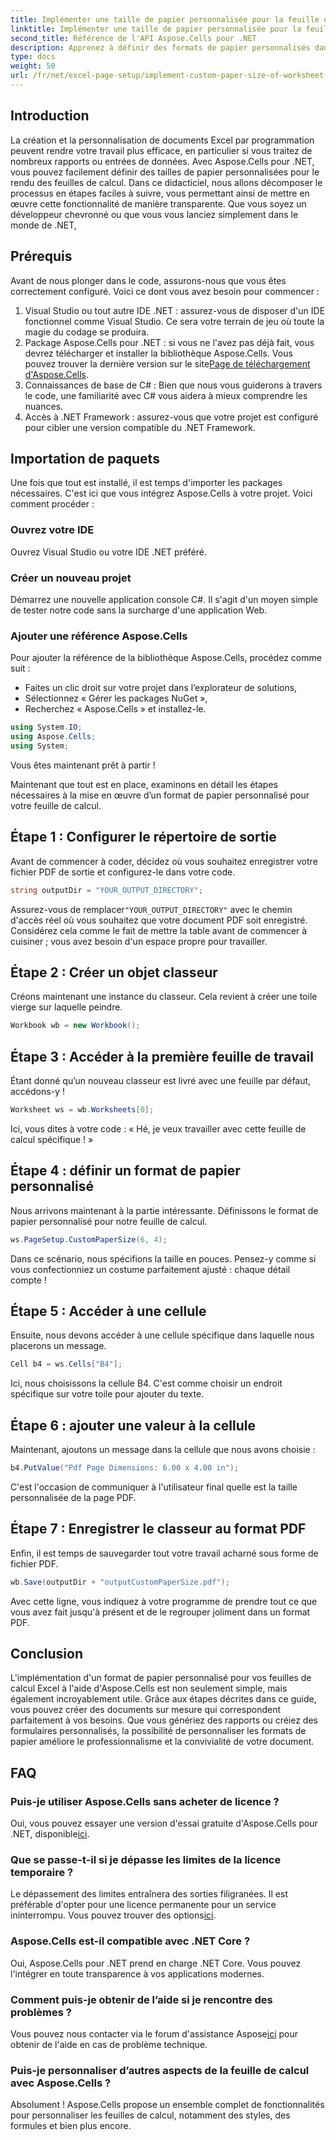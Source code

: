 ```yaml
---
title: Implémenter une taille de papier personnalisée pour la feuille de calcul pour le rendu
linktitle: Implémenter une taille de papier personnalisée pour la feuille de calcul pour le rendu
second_title: Référence de l'API Aspose.Cells pour .NET
description: Apprenez à définir des formats de papier personnalisés dans Excel avec Aspose.Cells pour .NET. Guide étape par étape pour un rendu fluide des feuilles de calcul.
type: docs
weight: 50
url: /fr/net/excel-page-setup/implement-custom-paper-size-of-worksheet-for-rendering/
---
```

## Introduction

La création et la personnalisation de documents Excel par programmation peuvent rendre votre travail plus efficace, en particulier si vous traitez de nombreux rapports ou entrées de données. Avec Aspose.Cells pour .NET, vous pouvez facilement définir des tailles de papier personnalisées pour le rendu des feuilles de calcul. Dans ce didacticiel, nous allons décomposer le processus en étapes faciles à suivre, vous permettant ainsi de mettre en œuvre cette fonctionnalité de manière transparente. Que vous soyez un développeur chevronné ou que vous vous lanciez simplement dans le monde de .NET,

## Prérequis

Avant de nous plonger dans le code, assurons-nous que vous êtes correctement configuré. Voici ce dont vous avez besoin pour commencer :

1. Visual Studio ou tout autre IDE .NET : assurez-vous de disposer d'un IDE fonctionnel comme Visual Studio. Ce sera votre terrain de jeu où toute la magie du codage se produira.
2. Package Aspose.Cells pour .NET : si vous ne l'avez pas déjà fait, vous devrez télécharger et installer la bibliothèque Aspose.Cells. Vous pouvez trouver la dernière version sur le site[Page de téléchargement d'Aspose.Cells](https://releases.aspose.com/cells/net/).
3. Connaissances de base de C# : Bien que nous vous guiderons à travers le code, une familiarité avec C# vous aidera à mieux comprendre les nuances.
4. Accès à .NET Framework : assurez-vous que votre projet est configuré pour cibler une version compatible du .NET Framework.

## Importation de paquets

Une fois que tout est installé, il est temps d'importer les packages nécessaires. C'est ici que vous intégrez Aspose.Cells à votre projet. Voici comment procéder :

### Ouvrez votre IDE

Ouvrez Visual Studio ou votre IDE .NET préféré.

### Créer un nouveau projet

Démarrez une nouvelle application console C#. Il s'agit d'un moyen simple de tester notre code sans la surcharge d'une application Web.

### Ajouter une référence Aspose.Cells

Pour ajouter la référence de la bibliothèque Aspose.Cells, procédez comme suit :
- Faites un clic droit sur votre projet dans l’explorateur de solutions,
- Sélectionnez « Gérer les packages NuGet »,
- Recherchez « Aspose.Cells » et installez-le.

```csharp
using System.IO;
using Aspose.Cells;
using System;
```

Vous êtes maintenant prêt à partir !

Maintenant que tout est en place, examinons en détail les étapes nécessaires à la mise en œuvre d’un format de papier personnalisé pour votre feuille de calcul. 

## Étape 1 : Configurer le répertoire de sortie

Avant de commencer à coder, décidez où vous souhaitez enregistrer votre fichier PDF de sortie et configurez-le dans votre code.

```csharp
string outputDir = "YOUR_OUTPUT_DIRECTORY";
```

 Assurez-vous de remplacer`"YOUR_OUTPUT_DIRECTORY"` avec le chemin d'accès réel où vous souhaitez que votre document PDF soit enregistré. Considérez cela comme le fait de mettre la table avant de commencer à cuisiner ; vous avez besoin d'un espace propre pour travailler.

## Étape 2 : Créer un objet classeur

Créons maintenant une instance du classeur. Cela revient à créer une toile vierge sur laquelle peindre.

```csharp
Workbook wb = new Workbook();
```

## Étape 3 : Accéder à la première feuille de travail

Étant donné qu’un nouveau classeur est livré avec une feuille par défaut, accédons-y ! 

```csharp
Worksheet ws = wb.Worksheets[0];
```

Ici, vous dites à votre code : « Hé, je veux travailler avec cette feuille de calcul spécifique ! » 

## Étape 4 : définir un format de papier personnalisé

Nous arrivons maintenant à la partie intéressante. Définissons le format de papier personnalisé pour notre feuille de calcul.

```csharp
ws.PageSetup.CustomPaperSize(6, 4);
```

Dans ce scénario, nous spécifions la taille en pouces. Pensez-y comme si vous confectionniez un costume parfaitement ajusté : chaque détail compte !

## Étape 5 : Accéder à une cellule

Ensuite, nous devons accéder à une cellule spécifique dans laquelle nous placerons un message. 

```csharp
Cell b4 = ws.Cells["B4"];
```

Ici, nous choisissons la cellule B4. C'est comme choisir un endroit spécifique sur votre toile pour ajouter du texte.

## Étape 6 : ajouter une valeur à la cellule

Maintenant, ajoutons un message dans la cellule que nous avons choisie :

```csharp
b4.PutValue("Pdf Page Dimensions: 6.00 x 4.00 in");
```

C'est l'occasion de communiquer à l'utilisateur final quelle est la taille personnalisée de la page PDF.

## Étape 7 : Enregistrer le classeur au format PDF

Enfin, il est temps de sauvegarder tout votre travail acharné sous forme de fichier PDF.

```csharp
wb.Save(outputDir + "outputCustomPaperSize.pdf");
```

Avec cette ligne, vous indiquez à votre programme de prendre tout ce que vous avez fait jusqu'à présent et de le regrouper joliment dans un format PDF.

## Conclusion

L'implémentation d'un format de papier personnalisé pour vos feuilles de calcul Excel à l'aide d'Aspose.Cells est non seulement simple, mais également incroyablement utile. Grâce aux étapes décrites dans ce guide, vous pouvez créer des documents sur mesure qui correspondent parfaitement à vos besoins. Que vous génériez des rapports ou créiez des formulaires personnalisés, la possibilité de personnaliser les formats de papier améliore le professionnalisme et la convivialité de votre document. 

## FAQ

### Puis-je utiliser Aspose.Cells sans acheter de licence ?
 Oui, vous pouvez essayer une version d'essai gratuite d'Aspose.Cells pour .NET, disponible[ici](https://releases.aspose.com/).

### Que se passe-t-il si je dépasse les limites de la licence temporaire ?
 Le dépassement des limites entraînera des sorties filigranées. Il est préférable d'opter pour une licence permanente pour un service ininterrompu. Vous pouvez trouver des options[ici](https://purchase.aspose.com/buy).

### Aspose.Cells est-il compatible avec .NET Core ?
Oui, Aspose.Cells pour .NET prend en charge .NET Core. Vous pouvez l'intégrer en toute transparence à vos applications modernes.

### Comment puis-je obtenir de l’aide si je rencontre des problèmes ?
 Vous pouvez nous contacter via le forum d'assistance Aspose[ici](https://forum.aspose.com/c/cells/9) pour obtenir de l'aide en cas de problème technique.

### Puis-je personnaliser d’autres aspects de la feuille de calcul avec Aspose.Cells ?
Absolument ! Aspose.Cells propose un ensemble complet de fonctionnalités pour personnaliser les feuilles de calcul, notamment des styles, des formules et bien plus encore.